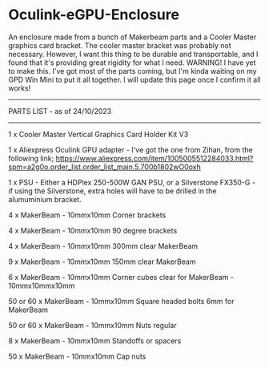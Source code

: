 # Oculink-eGPU-Enclosure

An enclosure made from a bunch of Makerbeam parts and a Cooler Master graphics card bracket. The cooler master bracket was probably not necessary. However, I want this thing to be durable and transportable, and I found that it's providing great rigidity for what I need.
WARNING! I have yet to make this. I've got most of the parts coming, but I'm kinda waiting on my GPD Win Mini to put it all together. I will update this page once I confirm it all works!

-----------------------------

PARTS LIST - as of 24/10/2023

-----------------------------

1 x Cooler Master Vertical Graphics Card Holder Kit V3

1 x Aliexpress Oculink GPU adapter - I've got the one from Zihan, from the following link; https://www.aliexpress.com/item/1005005512284033.html?spm=a2g0o.order_list.order_list_main.5.700b1802wO0oxh

1 x PSU - Either a HDPlex 250-500W GAN PSU, or a Silverstone FX350-G - if using the Silverstone, extra holes will have to be drilled in the alumuminium bracket.


4 x MakerBeam - 10mmx10mm Corner brackets

4 x MakerBeam - 10mmx10mm 90 degree brackets

4 x MakerBeam - 10mmx10mm 300mm clear MakerBeam

9 x MakerBeam - 10mmx10mm 150mm clear MakerBeam

6 x MakerBeam - 10mmx10mm Corner cubes clear for MakerBeam - 10mmx10mmx10mm

50 or 60 x MakerBeam - 10mmx10mm Square headed bolts 6mm for MakerBeam

50 or 60 x MakerBeam - 10mmx10mm Nuts regular

8 x MakerBeam - 10mmx10mm Standoffs or spacers

50 x MakerBeam - 10mmx10mm Cap nuts
